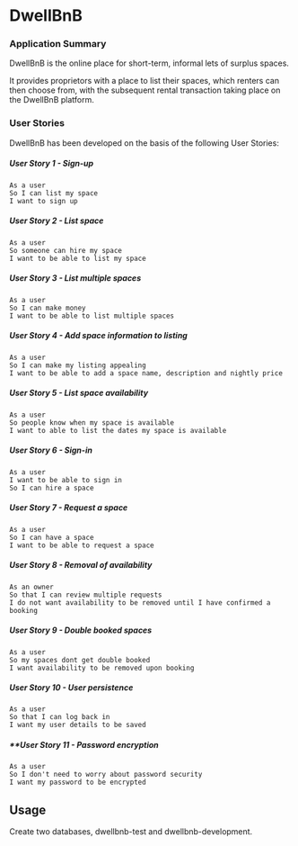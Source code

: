 
# **DwellBnB**

### **Application Summary**

DwellBnB is the online place for short-term, informal lets of surplus spaces.

It provides proprietors with a place to list their spaces, which renters can  
then choose from, with the subsequent rental transaction taking place on  
the DwellBnB platform.

### **User Stories**

DwellBnB has been developed on the basis of the following User Stories:

##### **User Story 1 - Sign-up**

```
As a user  
So I can list my space  
I want to sign up
```

##### **User Story 2 - List space**

```
As a user  
So someone can hire my space  
I want to be able to list my space
```

##### **User Story 3 - List multiple spaces**

```
As a user  
So I can make money  
I want to be able to list multiple spaces
```

##### **User Story 4 - Add space information to listing**

```
As a user  
So I can make my listing appealing  
I want to be able to add a space name, description and nightly price
```

##### **User Story 5 - List space availability**

```
As a user  
So people know when my space is available  
I want to able to list the dates my space is available
```

##### **User Story 6 - Sign-in**

```
As a user  
I want to be able to sign in  
So I can hire a space
```

#####  **User Story 7 - Request a space**

```
As a user  
So I can have a space  
I want to be able to request a space
```

##### **User Story 8 - Removal of availability**

```
As an owner  
So that I can review multiple requests  
I do not want availability to be removed until I have confirmed a booking
```

##### **User Story 9 - Double booked spaces**

```
As a user  
So my spaces dont get double booked  
I want availability to be removed upon booking
```

##### **User Story 10 - User persistence**

```
As a user  
So that I can log back in  
I want my user details to be saved
```

##### **User Story 11 - Password encryption

```
As a user
So I don't need to worry about password security
I want my password to be encrypted
```

## Usage

Create two databases, dwellbnb-test and dwellbnb-development.


